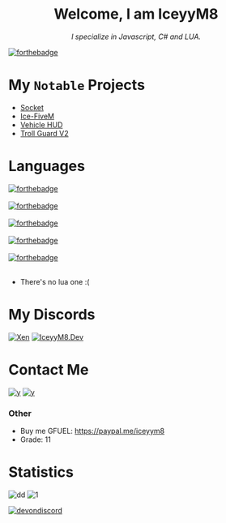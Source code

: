 
<h1 align="center">Welcome, I am IceyyM8</h1>
<p align="center"><i>I specialize in Javascript, C# and LUA.</i></p>

[![forthebadge](https://forthebadge.com/images/badges/powered-by-coders-sweat.svg)](https://forthebadge.com)



# My `Notable` Projects
- [Socket](https://discord.boats/bot/786481811681181738)
- [Ice-FiveM](https://github.com/iceyym8/Ice-Fivem-js)
- [Vehicle HUD](https://github.com/iceyym8/Vehicle-Hud)
- [Troll Guard V2](https://coming-soon.com)

# Languages
[![forthebadge](https://forthebadge.com/images/badges/made-with-c-sharp.svg)](https://forthebadge.com)<br></br>
[![forthebadge](https://forthebadge.com/images/badges/made-with-javascript.svg)](https://forthebadge.com)<br></br>
[![forthebadge](https://forthebadge.com/images/badges/made-with-python.svg)](https://forthebadge.com)<br></br>
[![forthebadge](https://forthebadge.com/images/badges/made-with-rust.svg)](https://forthebadge.com)<br></br>
[![forthebadge](https://forthebadge.com/images/badges/made-with-typescript.svg)](https://forthebadge.com)<br></br>
* There's no lua one :(

# My Discords
[![Xen](https://discordapp.com/api/guilds/589528220601286678/widget.png?style=banner4)](https://discord.gg/8JHtRPm5)
[![IceyyM8.Dev](https://discordapp.com/api/guilds/732611511121477683/widget.png?style=banner4)](https://discord.gg/xTkA6pa)

# Contact Me
[![y](https://img.shields.io/badge/-Discord-7289DA?style=for-the-badge&logo=Discord&logoColor=white)](https://discord.com/users/389558396195438593)
[![y](https://img.shields.io/badge/-IceyyM8\__-1769FF?style=for-the-badge&logo=Twitter&logoColor=white)](https://twitter.com/follow/iceyyledev)

### Other 
- Buy me GFUEL: https://paypal.me/iceyym8
- Grade: 11

# Statistics 
![dd](https://github-readme-stats-eight-theta.vercel.app/api?username=Jordan2139&show_icons=true&theme=react&include_all_commits=true&count_private)
![1](https://github-readme-stats.vercel.app/api/top-langs/?username=iceyym8&theme=blue-green)


[![devondiscord](https://img.shields.io/badge/TEAM-DEVING%20ON%20DISCORD-%23738ADB?style=for-the-badge&logo=discord)](https://xendev.us)
